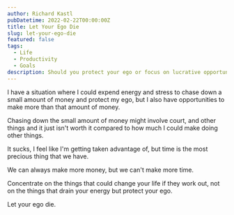 ```yaml
---
author: Richard Kastl
pubDatetime: 2022-02-22T00:00:00Z
title: Let Your Ego Die
slug: let-your-ego-die
featured: false
tags:
  - Life
  - Productivity
  - Goals
description: Should you protect your ego or focus on lucrative opportunities?
---
```


I have a situation where I could expend energy and stress to chase down a small amount of money and protect my ego, but I also have opportunities to make more than that amount of money.

Chasing down the small amount of money might involve court, and other things and it just isn't worth it compared to how much I could make doing other things.

It sucks, I feel like I'm getting taken advantage of, but time is the most precious thing that we have.

We can always make more money, but we can't make more time.

Concentrate on the things that could change your life if they work out, not on the things that drain your energy but protect your ego.

Let your ego die.
